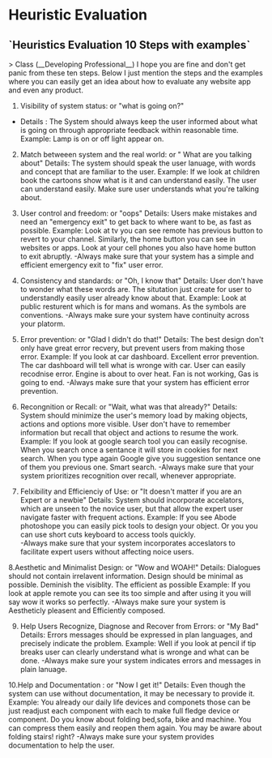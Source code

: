 <h1>Heuristic Evaluation </h1>
<h2>`Heuristics Evaluation 10 Steps with examples` </h2>
> Class (__Developing Professional__) I hope you are fine and don't get panic  from these ten steps. Below I just mention the steps and the examples where you can easily get an idea about how to evaluate any website app and even any product. 

1. Visibility of system status: or "what is going on?"
- Details : 
The System should always keep  the user informed about what is going on through appropriate feedback
within  reasonable time.
Example:
Lamp is on or off light appear on.

2. Match betweeen system and the real world: or " What are you talking about"
Details:
The system should speak the user lanuage, with words and concept that are familiar to the user.
Example:
If we look at children book the cartoons show what is it and can understand easily. The user can 
understand easily. Make sure user understands what you're talking about.

3. User control and freedom: or "oops"
Details:
Users make mistakes and need an "emergency exit" to get back to where want to be, as fast as possible.
Example:
Look at tv you can see remote has previous button to revert to your channel. Similarly, the home button 
you can see in websites or apps. Look at your cell phones you also have home button to exit abruptly.
-Always make sure that your system has a simple and efficient  emergency exit to "fix" user error.

4. Consistency and standards: or "Oh, I know that"
Details:
User don't have to wonder what these words are. The situtation just create for user to understandly easily user
already know about that. 
Example:
Look at public resturent which is for mans and womans. As the symbols are conventions.
-Always make sure your system have continuity across your platorm. 

5. Error prevention:  or "Glad I didn't do that!"
Details:
The best design don't only have great error recvery, but prevent users from making those error.
Example: If you look at car dashboard. Excellent error prevention. The car dashboard will tell what is wronge with car.
User can easily recodnise error. Engine is about to over heat. Fan is not working, Gas is going to end.
-Always make sure that your system has efficient error prevention.

6. Recongnition or Recall: or "Wait, what was that already?"
Details:
System should minimize  the user's memory load by making objects, actions and options more visible.
User don't have to remember information but recall that object and actions to resume the work.
Example:
If you look at google  search tool you can easily recognise. When you search once a sentance it will store in cookies for next search. When you type again Google give you suggestion sentance one of them you previous one. Smart search.
-Always make sure that your system prioritizes recognition over recall, whenever appropriate.


7. Felxibility and Efficienciy of Use: or "It doesn't matter if you are an Expert  or a newbie"
Details:
System should incorporate accelators, which are unseen to the novice user, but that allow the expert user navigate faster with frequent actions. 
Example:
If you see Abode photoshope you can easily pick tools to design your object. Or you you can use short cuts keyboard 
to access tools quickly.  
-Always make sure that your system incorporates acceslators to facilitate expert users without affecting noice users.

8.Aesthetic and Minimalist Design: or "Wow and WOAH!"
Details: 
Dialogues should not contain irrelavent information. Design should be minimal as possible. Deminish the visiblity.
The efficient as possible
Example:
If you look at apple remote you can see its too simple and after using it you will say wow it works so perfectly.
-Always make sure your system is Aestheticly pleasent and Efficiently composed.


9. Help Users Recognize, Diagnose and Recover from Errors: or "My Bad"
Details:
Errors messages should be expressed in plan languages, and precisely indicate the problem.
Example:
Well if you look at pencil if tip breaks user can clearly understand what is wronge and what can be done.
-Always make sure your system indicates errors and messages in plain lanuage.

10.Help and Documentation : or "Now I get it!"
Details:
Even though the system can use without documentation, it may be necessary to  provide it.
Example:
You already our daily life devices and componets those can be just readjust each component with each to make full fledge device or component. Do you know about folding bed,sofa, bike and machine. You can compress them easily and reopen them again.
You may be aware about folding stairs! right?
-Always make sure your system provides documentation to help the user.


